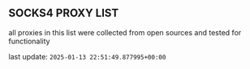## SOCKS4 PROXY LIST

all proxies in this list were collected from open sources and tested for functionality

last update: `2025-01-13 22:51:49.877995+00:00`